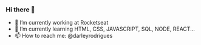 ### Hi there 👋


- 🔭 I’m currently working at Rocketseat
- 🌱 I’m currently learning HTML, CSS, JAVASCRIPT, SQL, NODE, REACT...
- 📫 How to reach me: @darleyrodrigues

